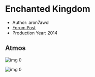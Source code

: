 # Enchanted Kingdom

* Author: aron7awol
* [Forum Post](https://www.avsforum.com/threads/bass-eq-for-filtered-movies.2995212/post-56851968)
* Production Year: 2014

## Atmos

![img 0](https://i.imgur.com/U53Jx1S.jpg)

![img 0](https://i.imgur.com/dRoJXeR.png)

